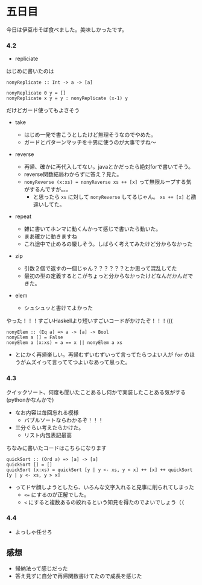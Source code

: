 # 五日目

今日は伊豆市そば食べました。美味しかったです。

### 4.2

- repliciate

はじめに書いたのは
```
nonyReplicate :: Int -> a -> [a]

nonyReplicate 0 y = []
nonyReplicate x y = y : nonyReplicate (x-1) y
```
だけどガード使ってもよさそう

- take
  - はじめ一発で書こうとしたけど無理そうなのでやめた。
  - ガードとパターンマッチを十男に使うのが大事ですね〜

- reverse
  - 再帰、確かに再代入してない。javaとかだったら絶対forで書いてそう。
  - reverse関数結局わからずに答え？見た。
  - `nonyReverse (x:xs) = nonyReverse xs ++ [x]` って無限ループする気がするんですが。。。
    - と思ったら `xs` に対して `nonyReverse` してるじゃん。 `xs ++ [x]` と勘違いしてた。

- repeat
  - 雑に書いてホンマに動くんかって感じで書いたら動いた。
  - まあ確かに動きますね
  - これ途中で止めるの厳しそう。しばらく考えてみたけど分からなかった

- zip
  - 引数２個で返すの一個じゃん？？？？？？とか思って混乱してた
  - 最初の型の定義するとこがちょっと分からなかったけどなんだかんだできた。

- elem
  - シュシュッと書けてよかった

やった！！！すごいHaskellより短いすごいコードがかけたぞ！！！(((

```
nonyElem :: (Eq a) => a -> [a] -> Bool
nonyElem a [] = False
nonyElem a (x:xs) = a == x || nonyElem a xs

```

- とにかく再帰楽しい。再帰むずいむずいって言ってたらつよい人が `for` のほうがムズイって言っててつよいなあって思った。

### 4.3

クイックソート、何度も聞いたことあるし何かで実装したことある気がする(pythonかなんかで)

- なお内容は毎回忘れる模様
  - バブルソートならわかるぞ！！！
- 三分ぐらい考えたらかけた。
  - リスト内包表記最高

ちなみに書いたコードはこちらになります

```
quickSort :: (Ord a) => [a] -> [a]
quickSort [] = []
quickSort (x:xs) = quickSort [y | y <- xs, y < x] ++ [x] ++ quickSort [y | y <- xs, y > x]
```

- ってドヤ顔しようとしたら、いろんな文字入れると見事に削られてしまった
  - `<=` にするのが正解でした。
  - `<` にすると複数あるの絞れるという知見を得たのでよいでしょう（（

### 4.4
- よっしゃ任せろ

## 感想
- 帰納法って感じだった
- 答え見ずに自分で再帰関数書けてたので成長を感じた


